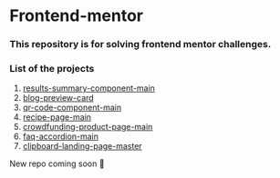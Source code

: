 # Frontend-mentor
 
### This repository is for solving frontend mentor challenges.

### List of the projects

1. <a href="https://github.com/SinaDevCode/frontend-mentor/tree/main/results-summary-component-main">results-summary-component-main</a>
2. <a href="https://github.com/SinaDevCode/frontend-mentor/tree/main/blog-perview-card">blog-preview-card</a>
3. <a href="https://github.com/SinaDevCode/frontend-mentor/tree/main/qr-code-component-main">qr-code-component-main</a>
4. <a href="https://github.com/SinaDevCode/frontend-mentor/tree/main/recipe-page-main">recipe-page-main</a>
5. <a href="https://github.com/SinaDevCode/frontend-mentor/tree/main/crowdfunding-product-page-main">crowdfunding-product-page-main</a>
6. <a href="https://github.com/SinaDevCode/frontend-mentor/tree/main/faq-accordion-main">faq-accordion-main</a>
7. <a href="https://github.com/SinaDevCode/frontend-mentor/tree/main/clipboard-landing-page-master/">clipboard-landing-page-master</a>

New repo coming soon 💪
